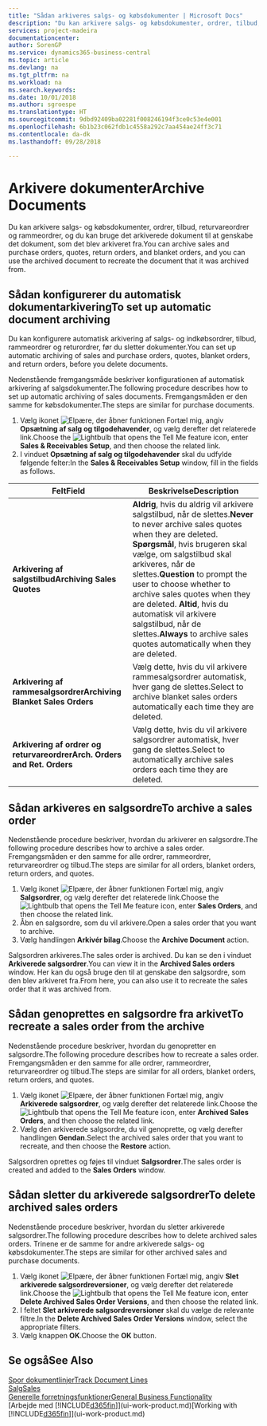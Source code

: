 ```yaml
---
title: "Sådan arkiveres salgs- og købsdokumenter | Microsoft Docs"
description: "Du kan arkivere salgs- og købsdokumenter, ordrer, tilbud, returvareordrer og rammeordrer, og du kan bruge det arkiverede dokument til at genskabe det dokument, som det blev arkiveret fra."
services: project-madeira
documentationcenter: 
author: SorenGP
ms.service: dynamics365-business-central
ms.topic: article
ms.devlang: na
ms.tgt_pltfrm: na
ms.workload: na
ms.search.keywords: 
ms.date: 10/01/2018
ms.author: sgroespe
ms.translationtype: HT
ms.sourcegitcommit: 9dbd92409ba02281f008246194f3ce0c53e4e001
ms.openlocfilehash: 6b1b23c062fdb1c4558a292c7aa454ae24ff3c71
ms.contentlocale: da-dk
ms.lasthandoff: 09/28/2018

---
```

# <a name="archive-documents"></a><span data-ttu-id="a9569-103">Arkivere dokumenter</span><span class="sxs-lookup"><span data-stu-id="a9569-103">Archive Documents</span></span>
<span data-ttu-id="a9569-104">Du kan arkivere salgs- og købsdokumenter, ordrer, tilbud, returvareordrer og rammeordrer, og du kan bruge det arkiverede dokument til at genskabe det dokument, som det blev arkiveret fra.</span><span class="sxs-lookup"><span data-stu-id="a9569-104">You can archive sales and purchase orders, quotes, return orders, and blanket orders, and you can use the archived document to recreate the document that it was archived from.</span></span>

## <a name="to-set-up-automatic-document-archiving"></a><span data-ttu-id="a9569-105">Sådan konfigurerer du automatisk dokumentarkivering</span><span class="sxs-lookup"><span data-stu-id="a9569-105">To set up automatic document archiving</span></span>  
<span data-ttu-id="a9569-106">Du kan konfigurere automatisk arkivering af salgs- og indkøbsordrer, tilbud, rammeordrer og returordrer, før du sletter dokumenter.</span><span class="sxs-lookup"><span data-stu-id="a9569-106">You can set up automatic archiving of sales and purchase orders, quotes, blanket orders, and return orders, before you delete documents.</span></span>

<span data-ttu-id="a9569-107">Nedenstående fremgangsmåde beskriver konfigurationen af automatisk arkivering af salgsdokumenter.</span><span class="sxs-lookup"><span data-stu-id="a9569-107">The following procedure describes how to set up automatic archiving of sales documents.</span></span> <span data-ttu-id="a9569-108">Fremgangsmåden er den samme for købsdokumenter.</span><span class="sxs-lookup"><span data-stu-id="a9569-108">The steps are similar for purchase documents.</span></span>
1.  <span data-ttu-id="a9569-109">Vælg ikonet ![Elpære, der åbner funktionen Fortæl mig](media/ui-search/search_small.png "Fortæl mig, hvad du vil foretage dig"), angiv **Opsætning af salg og tilgodehavender**, og vælg derefter det relaterede link.</span><span class="sxs-lookup"><span data-stu-id="a9569-109">Choose the ![Lightbulb that opens the Tell Me feature](media/ui-search/search_small.png "Tell me what you want to do") icon, enter **Sales & Receivables Setup**, and then choose the related link.</span></span>
2. <span data-ttu-id="a9569-110">I vinduet **Opsætning af salg og tilgodehavender** skal du udfylde følgende felter:</span><span class="sxs-lookup"><span data-stu-id="a9569-110">In the **Sales & Receivables Setup** window, fill in the fields as follows.</span></span>

|<span data-ttu-id="a9569-111">Felt</span><span class="sxs-lookup"><span data-stu-id="a9569-111">Field</span></span>|<span data-ttu-id="a9569-112">Beskrivelse</span><span class="sxs-lookup"><span data-stu-id="a9569-112">Description</span></span>|
|-----|-----------|
|<span data-ttu-id="a9569-113">**Arkivering af salgstilbud**</span><span class="sxs-lookup"><span data-stu-id="a9569-113">**Archiving Sales Quotes**</span></span>|<span data-ttu-id="a9569-114">**Aldrig**, hvis du aldrig vil arkivere salgstilbud, når de slettes.</span><span class="sxs-lookup"><span data-stu-id="a9569-114">**Never** to never archive sales quotes when they are deleted.</span></span> <span data-ttu-id="a9569-115">**Spørgsmål**, hvis brugeren skal vælge, om salgstilbud skal arkiveres, når de slettes.</span><span class="sxs-lookup"><span data-stu-id="a9569-115">**Question** to prompt the user to choose whether to archive sales quotes when they are deleted.</span></span> <span data-ttu-id="a9569-116">**Altid**, hvis du automatisk vil arkivere salgstilbud, når de slettes.</span><span class="sxs-lookup"><span data-stu-id="a9569-116">**Always** to archive sales quotes automatically when they are deleted.</span></span>|
|<span data-ttu-id="a9569-117">**Arkivering af rammesalgsordrer**</span><span class="sxs-lookup"><span data-stu-id="a9569-117">**Archiving Blanket Sales Orders**</span></span>|<span data-ttu-id="a9569-118">Vælg dette, hvis du vil arkivere rammesalgsordrer automatisk, hver gang de slettes.</span><span class="sxs-lookup"><span data-stu-id="a9569-118">Select to archive blanket sales orders automatically each time they are deleted.</span></span>|
|<span data-ttu-id="a9569-119">**Arkivering af ordrer og returvareordrer**</span><span class="sxs-lookup"><span data-stu-id="a9569-119">**Arch. Orders and Ret. Orders**</span></span>|<span data-ttu-id="a9569-120">Vælg dette, hvis du vil arkivere salgsordrer automatisk, hver gang de slettes.</span><span class="sxs-lookup"><span data-stu-id="a9569-120">Select to automatically archive sales orders each time they are deleted.</span></span>|

## <a name="to-archive-a-sales-order"></a><span data-ttu-id="a9569-121">Sådan arkiveres en salgsordre</span><span class="sxs-lookup"><span data-stu-id="a9569-121">To archive a sales order</span></span>
<span data-ttu-id="a9569-122">Nedenstående procedure beskriver, hvordan du arkiverer en salgsordre.</span><span class="sxs-lookup"><span data-stu-id="a9569-122">The following procedure describes how to archive a sales order.</span></span> <span data-ttu-id="a9569-123">Fremgangsmåden er den samme for alle ordrer, rammeordrer, returvareordrer og tilbud.</span><span class="sxs-lookup"><span data-stu-id="a9569-123">The steps are similar for all orders, blanket orders, return orders, and quotes.</span></span>

1.  <span data-ttu-id="a9569-124">Vælg ikonet ![Elpære, der åbner funktionen Fortæl mig](media/ui-search/search_small.png "Fortæl mig, hvad du vil foretage dig"), angiv **Salgsordrer**, og vælg derefter det relaterede link.</span><span class="sxs-lookup"><span data-stu-id="a9569-124">Choose the ![Lightbulb that opens the Tell Me feature](media/ui-search/search_small.png "Tell me what you want to do") icon, enter **Sales Orders**, and then choose the related link.</span></span>  
2.  <span data-ttu-id="a9569-125">Åbn en salgsordre, som du vil arkivere.</span><span class="sxs-lookup"><span data-stu-id="a9569-125">Open a sales order that you want to archive.</span></span>  
3.  <span data-ttu-id="a9569-126">Vælg handlingen **Arkivér bilag**.</span><span class="sxs-lookup"><span data-stu-id="a9569-126">Choose the **Archive Document** action.</span></span>

<span data-ttu-id="a9569-127">Salgsordren arkiveres.</span><span class="sxs-lookup"><span data-stu-id="a9569-127">The sales order is archived.</span></span> <span data-ttu-id="a9569-128">Du kan se den i vinduet **Arkiverede salgsordrer**.</span><span class="sxs-lookup"><span data-stu-id="a9569-128">You can view it in the **Archived Sales orders** window.</span></span> <span data-ttu-id="a9569-129">Her kan du også bruge den til at genskabe den salgsordre, som den blev arkiveret fra.</span><span class="sxs-lookup"><span data-stu-id="a9569-129">From here, you can also use it to recreate the sales order that it was archived from.</span></span>

## <a name="to-recreate-a-sales-order-from-the-archive"></a><span data-ttu-id="a9569-130">Sådan genoprettes en salgsordre fra arkivet</span><span class="sxs-lookup"><span data-stu-id="a9569-130">To recreate a sales order from the archive</span></span>
<span data-ttu-id="a9569-131">Nedenstående procedure beskriver, hvordan du genopretter en salgsordre.</span><span class="sxs-lookup"><span data-stu-id="a9569-131">The following procedure describes how to recreate a sales order.</span></span> <span data-ttu-id="a9569-132">Fremgangsmåden er den samme for alle ordrer, rammeordrer, returvareordrer og tilbud.</span><span class="sxs-lookup"><span data-stu-id="a9569-132">The steps are similar for all orders, blanket orders, return orders, and quotes.</span></span>

1.  <span data-ttu-id="a9569-133">Vælg ikonet ![Elpære, der åbner funktionen Fortæl mig](media/ui-search/search_small.png "Fortæl mig, hvad du vil foretage dig"), angiv **Arkiverede salgsordrer**, og vælg derefter det relaterede link.</span><span class="sxs-lookup"><span data-stu-id="a9569-133">Choose the ![Lightbulb that opens the Tell Me feature](media/ui-search/search_small.png "Tell me what you want to do") icon, enter **Archived Sales Orders**, and then choose the related link.</span></span>
2.  <span data-ttu-id="a9569-134">Vælg den arkiverede salgsordre, du vil genoprette, og vælg derefter handlingen **Gendan**.</span><span class="sxs-lookup"><span data-stu-id="a9569-134">Select the archived sales order that you want to recreate, and then choose the **Restore** action.</span></span>  

<span data-ttu-id="a9569-135">Salgsordren oprettes og føjes til vinduet **Salgsordrer**.</span><span class="sxs-lookup"><span data-stu-id="a9569-135">The sales order is created and added to the **Sales Orders** window.</span></span>

## <a name="to-delete-archived-sales-orders"></a><span data-ttu-id="a9569-136">Sådan sletter du arkiverede salgsordrer</span><span class="sxs-lookup"><span data-stu-id="a9569-136">To delete archived sales orders</span></span>
<span data-ttu-id="a9569-137">Nedenstående procedure beskriver, hvordan du sletter arkiverede salgsordrer.</span><span class="sxs-lookup"><span data-stu-id="a9569-137">The following procedure describes how to delete archived sales orders.</span></span> <span data-ttu-id="a9569-138">Trinene er de samme for andre arkiverede salgs- og købsdokumenter.</span><span class="sxs-lookup"><span data-stu-id="a9569-138">The steps are similar for other archived sales and purchase documents.</span></span>

1.  <span data-ttu-id="a9569-139">Vælg ikonet ![Elpære, der åbner funktionen Fortæl mig](media/ui-search/search_small.png "Fortæl mig, hvad du vil foretage dig"), angiv **Slet arkiverede salgsordreversioner**, og vælg derefter det relaterede link.</span><span class="sxs-lookup"><span data-stu-id="a9569-139">Choose the ![Lightbulb that opens the Tell Me feature](media/ui-search/search_small.png "Tell me what you want to do") icon, enter **Delete Archived Sales Order Versions**, and then choose the related link.</span></span>  
2.  <span data-ttu-id="a9569-140">I feltet **Slet arkiverede salgsordreversioner** skal du vælge de relevante filtre.</span><span class="sxs-lookup"><span data-stu-id="a9569-140">In the **Delete Archived Sales Order Versions** window, select the appropriate filters.</span></span>  
3.  <span data-ttu-id="a9569-141">Vælg knappen **OK**.</span><span class="sxs-lookup"><span data-stu-id="a9569-141">Choose the **OK** button.</span></span>

## <a name="see-also"></a><span data-ttu-id="a9569-142">Se også</span><span class="sxs-lookup"><span data-stu-id="a9569-142">See Also</span></span>
[<span data-ttu-id="a9569-143">Spor dokumentlinjer</span><span class="sxs-lookup"><span data-stu-id="a9569-143">Track Document Lines</span></span>](across-how-to-track-document-lines.md)  
[<span data-ttu-id="a9569-144">Salg</span><span class="sxs-lookup"><span data-stu-id="a9569-144">Sales</span></span>](sales-manage-sales.md)  
[<span data-ttu-id="a9569-145">Generelle forretningsfunktioner</span><span class="sxs-lookup"><span data-stu-id="a9569-145">General Business Functionality</span></span>](ui-across-business-areas.md)  
<span data-ttu-id="a9569-146">[Arbejde med [!INCLUDE[d365fin](includes/d365fin_md.md)]](ui-work-product.md)</span><span class="sxs-lookup"><span data-stu-id="a9569-146">[Working with [!INCLUDE[d365fin](includes/d365fin_md.md)]](ui-work-product.md)</span></span>

